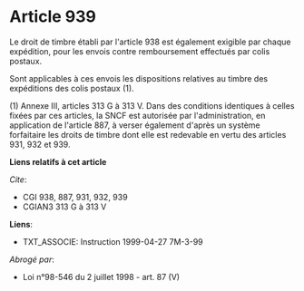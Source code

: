 # Article 939

Le droit de timbre établi par l'article 938 est également exigible par chaque expédition, pour les envois contre
remboursement effectués par colis postaux.

Sont applicables à ces envois les dispositions relatives au timbre des expéditions des colis postaux (1).

(1) Annexe III, articles 313 G à 313 V. Dans des conditions identiques à celles fixées par ces articles, la SNCF est
autorisée par l'administration, en application de l'article 887, à verser également d'après un système forfaitaire les droits
de timbre dont elle est redevable en vertu des articles 931, 932 et 939.

**Liens relatifs à cet article**

_Cite_:

  - CGI 938, 887, 931, 932, 939
  - CGIAN3 313 G à 313 V

**Liens**:

  - TXT_ASSOCIE: Instruction 1999-04-27 7M-3-99

_Abrogé par_:

  - Loi n°98-546 du 2 juillet 1998 - art. 87 (V)
